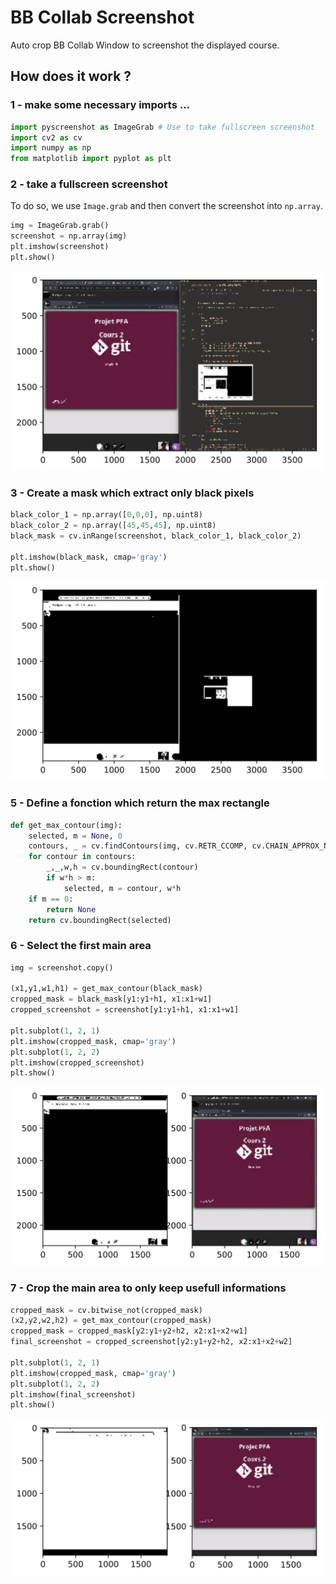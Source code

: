 # BB Collab Screenshot
Auto crop BB Collab Window to screenshot the displayed course.


## How does it work ?

### 1 - make some necessary imports ...


```python
import pyscreenshot as ImageGrab # Use to take fullscreen screenshot
import cv2 as cv
import numpy as np
from matplotlib import pyplot as plt
```

### 2 - take a fullscreen screenshot

To do so, we use `Image.grab` and then convert the screenshot into `np.array`.


```python
img = ImageGrab.grab()
screenshot = np.array(img)
plt.imshow(screenshot)
plt.show()
```


    
![svg](notebook_files/notebook_5_0.svg)
    


### 3 - Create a mask which extract only black pixels


```python
black_color_1 = np.array([0,0,0], np.uint8)
black_color_2 = np.array([45,45,45], np.uint8)
black_mask = cv.inRange(screenshot, black_color_1, black_color_2)

plt.imshow(black_mask, cmap='gray')
plt.show()
```


    
![svg](notebook_files/notebook_7_0.svg)
    


### 5 - Define a fonction which return the max rectangle


```python
def get_max_contour(img):
    selected, m = None, 0
    contours, _ = cv.findContours(img, cv.RETR_CCOMP, cv.CHAIN_APPROX_NONE)
    for contour in contours:
        _,_,w,h = cv.boundingRect(contour)
        if w*h > m:
            selected, m = contour, w*h
    if m == 0:
        return None
    return cv.boundingRect(selected)
```

### 6 - Select the first main area


```python
img = screenshot.copy()

(x1,y1,w1,h1) = get_max_contour(black_mask)
cropped_mask = black_mask[y1:y1+h1, x1:x1+w1]
cropped_screenshot = screenshot[y1:y1+h1, x1:x1+w1]

plt.subplot(1, 2, 1)
plt.imshow(cropped_mask, cmap='gray')
plt.subplot(1, 2, 2)
plt.imshow(cropped_screenshot)
plt.show()
```


    
![svg](notebook_files/notebook_11_0.svg)
    


### 7 - Crop the main area to only keep usefull informations


```python
cropped_mask = cv.bitwise_not(cropped_mask)
(x2,y2,w2,h2) = get_max_contour(cropped_mask)
cropped_mask = cropped_mask[y2:y1+y2+h2, x2:x1+x2+w1]
final_screenshot = cropped_screenshot[y2:y1+y2+h2, x2:x1+x2+w2]

plt.subplot(1, 2, 1)
plt.imshow(cropped_mask, cmap='gray')
plt.subplot(1, 2, 2)
plt.imshow(final_screenshot)
plt.show()
```


    
![svg](notebook_files/notebook_13_0.svg)
    



```python

```
